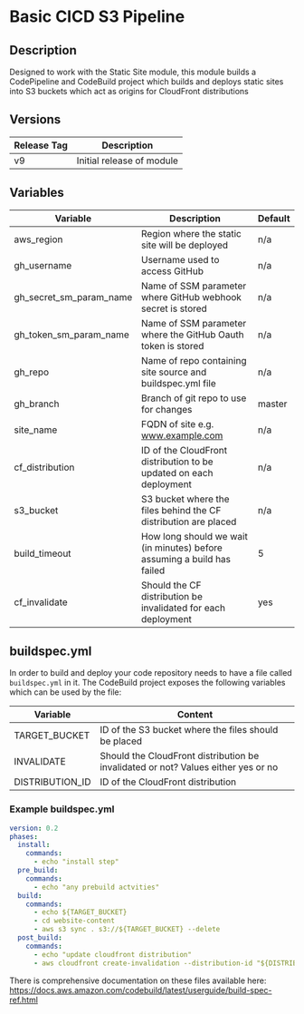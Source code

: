 # Basic CICD S3 Pipeline

## Description

Designed to work with the Static Site module, this module builds a CodePipeline and CodeBuild project which builds and deploys static sites into S3 buckets which act as origins for CloudFront distributions

## Versions

|Release Tag|Description|
|---|---|
|v9|Initial release of module

## Variables

|Variable|Description|Default|
|---|---|---|
|aws_region|Region where the static site will be deployed|n/a
|gh_username|Username used to access GitHub|n/a
|gh_secret_sm_param_name|Name of SSM parameter where GitHub webhook secret is stored|n/a
|gh_token_sm_param_name|Name of SSM parameter where the GitHub Oauth token is stored|n/a
|gh_repo|Name of repo containing site source and buildspec.yml file|n/a
|gh_branch|Branch of git repo to use for changes|master
|site_name|FQDN of site e.g. www.example.com|n/a
|cf_distribution|ID of the CloudFront distribution to be updated on each deployment|n/a
|s3_bucket|S3 bucket where the files behind the CF distribution are placed|n/a
|build_timeout|How long should we wait (in minutes) before assuming a build has failed|5
|cf_invalidate|Should the CF distribution be invalidated for each deployment|yes

## buildspec.yml

In order to build and deploy your code repository needs to have a file called ``buildspec.yml`` in it.  The CodeBuild project exposes the following variables which can be used by the file:

|Variable|Content|
|---|---|
|TARGET_BUCKET|ID of the S3 bucket where the files should be placed
|INVALIDATE|Should the CloudFront distribution be invalidated or not?  Values either yes or no
|DISTRIBUTION_ID|ID of the CloudFront distribution

### Example buildspec.yml

```yaml
version: 0.2
phases:
  install:
    commands:
      - echo "install step"
  pre_build:
    commands:
      - echo "any prebuild actvities"
  build:
    commands:
      - echo ${TARGET_BUCKET}
      - cd website-content
      - aws s3 sync . s3://${TARGET_BUCKET} --delete
  post_build:
    commands:
      - echo "update cloudfront distribution"
      - aws cloudfront create-invalidation --distribution-id "${DISTRIBUTION_ID}" --paths "/index.html" "/*" "/fonts/*" "/images/*" "/javascript/*" "/stylesheets/*"
```

There is comprehensive documentation on these files available here: https://docs.aws.amazon.com/codebuild/latest/userguide/build-spec-ref.html